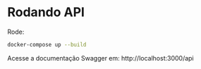 # Rodando API


Rode:

```bash
docker-compose up --build
```

Acesse a documentação Swagger em: http://localhost:3000/api